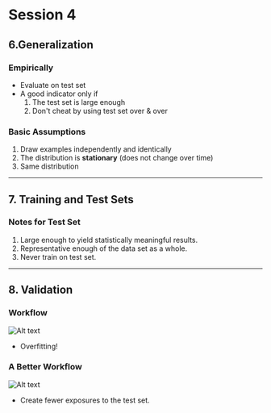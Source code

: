 # Session 4

## 6.Generalization
### Empirically
- Evaluate on test set
- A good indicator only if
    1. The test set is large enough
    2. Don't cheat by using test set over & over

### Basic Assumptions
1. Draw examples independently and identically
2. The distribution is **stationary** (does not change over time)
3. Same distribution

---
## 7. Training and Test Sets

### Notes for Test Set
1. Large enough to yield statistically meaningful results.
2. Representative enough of the data set as a whole.
3. Never train on test set.

---
## 8. Validation
### Workflow

![Alt text](https://developers.google.com/machine-learning/crash-course/images/WorkflowWithTestSet.svg "Tensorflow Hierarchy")
- Overfitting!

### A Better Workflow

![Alt text](https://developers.google.com/machine-learning/crash-course/images/WorkflowWithValidationSet.svg "Tensorflow Hierarchy")
- Create fewer exposures to the test set.